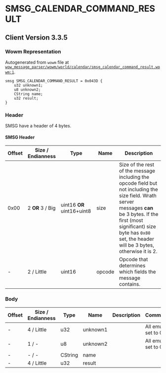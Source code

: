 # SMSG_CALENDAR_COMMAND_RESULT

## Client Version 3.3.5

### Wowm Representation

Autogenerated from `wowm` file at [`wow_message_parser/wowm/world/calendar/smsg_calendar_command_result.wowm:1`](https://github.com/gtker/wow_messages/tree/main/wow_message_parser/wowm/world/calendar/smsg_calendar_command_result.wowm#L1).
```rust,ignore
smsg SMSG_CALENDAR_COMMAND_RESULT = 0x043D {
    u32 unknown1;
    u8 unknown2;
    CString name;
    u32 result;
}
```
### Header

SMSG have a header of 4 bytes.

#### SMSG Header

| Offset | Size / Endianness | Type   | Name   | Description |
| ------ | ----------------- | ------ | ------ | ----------- |
| 0x00   | 2 **OR** 3 / Big           | uint16 **OR** uint16+uint8 | size | Size of the rest of the message including the opcode field but not including the size field. Wrath server messages **can** be 3 bytes. If the first (most significant) size byte has `0x80` set, the header will be 3 bytes, otherwise it is 2.|
| -      | 2 / Little| uint16 | opcode | Opcode that determines which fields the message contains. |

### Body

| Offset | Size / Endianness | Type | Name | Description | Comment |
| ------ | ----------------- | ---- | ---- | ----------- | ------- |
| - | 4 / Little | u32 | unknown1 |  | All emus set to 0. |
| - | 1 / - | u8 | unknown2 |  | All emus set to 0. |
| - | - / - | CString | name |  |  |
| - | 4 / Little | u32 | result |  |  |

